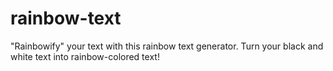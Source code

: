 # rainbow-text
"Rainbowify" your text with this rainbow text generator. Turn your black and white text into rainbow-colored text!
